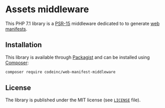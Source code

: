 # Assets middleware 

This PHP 7.1 library is a [PSR-15](https://www.php-fig.org/psr/psr-15/) middleware dedicated to  to generate [web manifests](https://developer.mozilla.org/docs/Web/Manifest).


## Installation

This library is available through [Packagist](https://packagist.org/packages/codeinc/web-manifest-middleware) and can be installed using [Composer](https://getcomposer.org/): 

```bash
composer require codeinc/web-manifest-middleware
```


## License

The library is published under the MIT license (see [`LICENSE`](LICENSE) file).